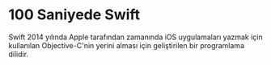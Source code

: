 # 100 Saniyede Swift

Swift 2014 yılında Apple tarafından zamanında iOS uygulamaları yazmak için
kullanılan Objective-C'nin yerini alması için geliştirilen bir programlama
dilidir.

